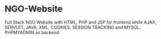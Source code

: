 # NGO-Website
Full Stack NGO Website with HTML, PHP and JSP for frontend while AJAX, SERVLET, JAVA, XML, COOKIES, SESSION TRACKING and MYSQL, PHPMYADMIN as backend.
